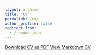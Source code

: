 ```yaml
---
layout: archive
title: "CV"
permalink: /cv/
author_profile: false
redirect_from:
  - /resume-json
---
```


<!-- {% include base_path %}

{% include cv-template.html %} -->

<div class="cv-download-links">
  <a href="{{ base_path }}/files/cv.pdf" class="btn btn--primary">Download CV as PDF</a>
  <a href="{{ base_path }}/files/cv.md" class="btn btn--inverse">View Markdown CV</a>
</div>
